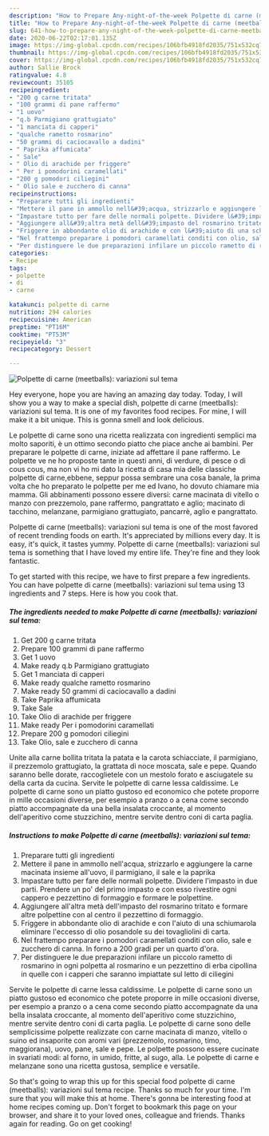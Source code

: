 ```yaml
---
description: "How to Prepare Any-night-of-the-week Polpette di carne (meetballs): variazioni sul tema"
title: "How to Prepare Any-night-of-the-week Polpette di carne (meetballs): variazioni sul tema"
slug: 641-how-to-prepare-any-night-of-the-week-polpette-di-carne-meetballs-variazioni-sul-tema
date: 2020-06-22T02:17:01.135Z
image: https://img-global.cpcdn.com/recipes/106bfb4918fd2035/751x532cq70/polpette-di-carne-meetballs-variazioni-sul-tema-recipe-main-photo.jpg
thumbnail: https://img-global.cpcdn.com/recipes/106bfb4918fd2035/751x532cq70/polpette-di-carne-meetballs-variazioni-sul-tema-recipe-main-photo.jpg
cover: https://img-global.cpcdn.com/recipes/106bfb4918fd2035/751x532cq70/polpette-di-carne-meetballs-variazioni-sul-tema-recipe-main-photo.jpg
author: Sallie Brock
ratingvalue: 4.8
reviewcount: 35105
recipeingredient:
- "200 g carne tritata"
- "100 grammi di pane raffermo"
- "1 uovo"
- "q.b Parmigiano grattugiato"
- "1 manciata di capperi"
- "qualche rametto rosmarino"
- "50 grammi di caciocavallo a dadini"
- " Paprika affumicata"
- " Sale"
- " Olio di arachide per friggere"
- " Per i pomodorini caramellati"
- "200 g pomodori ciliegini"
- " Olio sale e zucchero di canna"
recipeinstructions:
- "Preparare tutti gli ingredienti"
- "Mettere il pane in ammollo nell&#39;acqua, strizzarlo e aggiungere la carne macinata insieme all&#39;uovo, il parmigiano, il sale e la paprika"
- "Impastare tutto per fare delle normali polpette. Dividere l&#39;impasto in due parti. Prendere un po&#39; del primo impasto e con esso rivestire ogni cappero e pezzettino di formaggio e formare le polpettine."
- "Aggiungere all&#39;altra metà dell&#39;impasto del rosmarino tritato e formare altre polpettine con al centro il pezzettino di formaggio."
- "Friggere in abbondante olio di arachide e con l&#39;aiuto di una schiumarola eliminare l&#39;eccesso di olio posandole su dei tovagliolini di carta."
- "Nel frattempo preparare i pomodori caramellati conditi con olio, sale e zucchero di canna. In forno a 200 gradi per un quarto d&#39;ora."
- "Per distinguere le due preparazioni infilare un piccolo rametto di rosmarino in ogni polpetta al rosmarino e un pezzettino di erba cipollina in quelle con i capperi che saranno impiattate sul letto di ciliegini"
categories:
- Recipe
tags:
- polpette
- di
- carne

katakunci: polpette di carne 
nutrition: 294 calories
recipecuisine: American
preptime: "PT16M"
cooktime: "PT53M"
recipeyield: "3"
recipecategory: Dessert

---
```



![Polpette di carne (meetballs): variazioni sul tema](https://img-global.cpcdn.com/recipes/106bfb4918fd2035/751x532cq70/polpette-di-carne-meetballs-variazioni-sul-tema-recipe-main-photo.jpg)

Hey everyone, hope you are having an amazing day today. Today, I will show you a way to make a special dish, polpette di carne (meetballs): variazioni sul tema. It is one of my favorites food recipes. For mine, I will make it a bit unique. This is gonna smell and look delicious.

Le polpette di carne sono una ricetta realizzata con ingredienti semplici ma molto saporiti, è un ottimo secondo piatto che piace anche ai bambini. Per preparare le polpette di carne, iniziate ad affettare il pane raffermo. Le polpette ve ne ho proposte tante in questi anni, di verdure, di pesce o di cous cous, ma non vi ho mi dato la ricetta di casa mia delle classiche polpette di carne,ebbene, seppur possa sembrare una cosa banale, la prima volta che ho preparato le polpette per me ed Ivano, ho dovuto chiamare mia mamma. Gli abbinamenti possono essere diversi: carne macinata di vitello o manzo con prezzemolo, pane raffermo, pangrattato e aglio; macinato di tacchino, melanzane, parmigiano grattugiato, pancarrè, aglio e pangrattato.

Polpette di carne (meetballs): variazioni sul tema is one of the most favored of recent trending foods on earth. It's appreciated by millions every day. It is easy, it's quick, it tastes yummy. Polpette di carne (meetballs): variazioni sul tema is something that I have loved my entire life. They're fine and they look fantastic.


To get started with this recipe, we have to first prepare a few ingredients. You can have polpette di carne (meetballs): variazioni sul tema using 13 ingredients and 7 steps. Here is how you cook that.

<!--inarticleads1-->

##### The ingredients needed to make Polpette di carne (meetballs): variazioni sul tema:

1. Get 200 g carne tritata
1. Prepare 100 grammi di pane raffermo
1. Get 1 uovo
1. Make ready q.b Parmigiano grattugiato
1. Get 1 manciata di capperi
1. Make ready qualche rametto rosmarino
1. Make ready 50 grammi di caciocavallo a dadini
1. Take  Paprika affumicata
1. Take  Sale
1. Take  Olio di arachide per friggere
1. Make ready  Per i pomodorini caramellati
1. Prepare 200 g pomodori ciliegini
1. Take  Olio, sale e zucchero di canna


Unite alla carne bollita tritata la patata e la carota schiacciate, il parmigiano, il prezzemolo grattugiato, la grattata di noce moscata, sale e pepe. Quando saranno belle dorate, raccoglietele con un mestolo forato e asciugatele su della carta da cucina. Servite le polpette di carne lessa caldissime. Le polpette di carne sono un piatto gustoso ed economico che potete proporre in mille occasioni diverse, per esempio a pranzo o a cena come secondo piatto accompagnate da una bella insalata croccante, al momento dell&#39;aperitivo come stuzzichino, mentre servite dentro coni di carta paglia. 

<!--inarticleads2-->

##### Instructions to make Polpette di carne (meetballs): variazioni sul tema:

1. Preparare tutti gli ingredienti
1. Mettere il pane in ammollo nell&#39;acqua, strizzarlo e aggiungere la carne macinata insieme all&#39;uovo, il parmigiano, il sale e la paprika
1. Impastare tutto per fare delle normali polpette. Dividere l&#39;impasto in due parti. Prendere un po&#39; del primo impasto e con esso rivestire ogni cappero e pezzettino di formaggio e formare le polpettine.
1. Aggiungere all&#39;altra metà dell&#39;impasto del rosmarino tritato e formare altre polpettine con al centro il pezzettino di formaggio.
1. Friggere in abbondante olio di arachide e con l&#39;aiuto di una schiumarola eliminare l&#39;eccesso di olio posandole su dei tovagliolini di carta.
1. Nel frattempo preparare i pomodori caramellati conditi con olio, sale e zucchero di canna. In forno a 200 gradi per un quarto d&#39;ora.
1. Per distinguere le due preparazioni infilare un piccolo rametto di rosmarino in ogni polpetta al rosmarino e un pezzettino di erba cipollina in quelle con i capperi che saranno impiattate sul letto di ciliegini


Servite le polpette di carne lessa caldissime. Le polpette di carne sono un piatto gustoso ed economico che potete proporre in mille occasioni diverse, per esempio a pranzo o a cena come secondo piatto accompagnate da una bella insalata croccante, al momento dell&#39;aperitivo come stuzzichino, mentre servite dentro coni di carta paglia. Le polpette di carne sono delle semplicissime polpette realizzate con carne macinata di manzo, vitello o suino ed insaporite con aromi vari (prezzemolo, rosmarino, timo, maggiorana), uovo, pane, sale e pepe. Le polpette possono essere cucinate in svariati modi: al forno, in umido, fritte, al sugo, alla. Le polpette di carne e melanzane sono una ricetta gustosa, semplice e versatile. 

So that's going to wrap this up for this special food polpette di carne (meetballs): variazioni sul tema recipe. Thanks so much for your time. I'm sure that you will make this at home. There's gonna be interesting food at home recipes coming up. Don't forget to bookmark this page on your browser, and share it to your loved ones, colleague and friends. Thanks again for reading. Go on get cooking!
